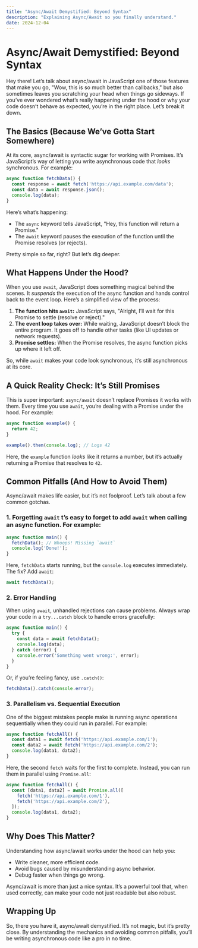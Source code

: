 ```yaml
---
title: "Async/Await Demystified: Beyond Syntax"
description: "Explaining Async/Await so you finally understand."
date: 2024-12-04
---
```


# Async/Await Demystified: Beyond Syntax

Hey there! Let’s talk about async/await in JavaScript one of those features that make you go, "Wow, this is so much better than callbacks," but also sometimes leaves you scratching your head when things go sideways. If you’ve ever wondered what’s really happening under the hood or why your code doesn’t behave as expected, you’re in the right place. Let’s break it down.

## The Basics (Because We’ve Gotta Start Somewhere)

At its core, async/await is syntactic sugar for working with Promises. It’s JavaScript’s way of letting you write asynchronous code that *looks* synchronous. For example:

```javascript
async function fetchData() {
  const response = await fetch('https://api.example.com/data');
  const data = await response.json();
  console.log(data);
}
```

Here’s what’s happening:

- The `async` keyword tells JavaScript, "Hey, this function will return a Promise."
- The `await` keyword pauses the execution of the function until the Promise resolves (or rejects).

Pretty simple so far, right? But let’s dig deeper.


## What Happens Under the Hood?

When you use `await`, JavaScript does something magical behind the scenes. It *suspends* the execution of the async function and hands control back to the event loop. Here’s a simplified view of the process:

1. **The function hits ************************************************`await`************************************************:** JavaScript says, "Alright, I’ll wait for this Promise to settle (resolve or reject)."
2. **The event loop takes over:** While waiting, JavaScript doesn’t block the entire program. It goes off to handle other tasks (like UI updates or network requests).
3. **Promise settles:** When the Promise resolves, the async function picks up where it left off.

So, while `await` makes your code look synchronous, it’s still asynchronous at its core.


## A Quick Reality Check: It’s Still Promises

This is super important: `async/await` doesn’t replace Promises it works with them. Every time you use `await`, you’re dealing with a Promise under the hood. For example:

```javascript
async function example() {
  return 42;
}

example().then(console.log); // Logs 42
```

Here, the `example` function *looks* like it returns a number, but it’s actually returning a Promise that resolves to `42`.


## Common Pitfalls (And How to Avoid Them)

Async/await makes life easier, but it’s not foolproof. Let’s talk about a few common gotchas.

### 1. **Forgetting** `await` t’s easy to forget to add `await` when calling an async function. For example:

```javascript
async function main() {
  fetchData(); // Whoops! Missing `await`
  console.log('Done!');
}
```

Here, `fetchData` starts running, but the `console.log` executes immediately. The fix? Add `await`:

```javascript
await fetchData();
```

### 2. **Error Handling**

When using `await`, unhandled rejections can cause problems. Always wrap your code in a `try...catch` block to handle errors gracefully:

```javascript
async function main() {
  try {
    const data = await fetchData();
    console.log(data);
  } catch (error) {
    console.error('Something went wrong:', error);
  }
}
```

Or, if you’re feeling fancy, use `.catch()`:

```javascript
fetchData().catch(console.error);
```

### 3. **Parallelism vs. Sequential Execution**

One of the biggest mistakes people make is running async operations sequentially when they could run in parallel. For example:

```javascript
async function fetchAll() {
  const data1 = await fetch('https://api.example.com/1');
  const data2 = await fetch('https://api.example.com/2');
  console.log(data1, data2);
}
```

Here, the second `fetch` waits for the first to complete. Instead, you can run them in parallel using `Promise.all`:

```javascript
async function fetchAll() {
  const [data1, data2] = await Promise.all([
    fetch('https://api.example.com/1'),
    fetch('https://api.example.com/2'),
  ]);
  console.log(data1, data2);
}
```


## Why Does This Matter?

Understanding how async/await works under the hood can help you:

- Write cleaner, more efficient code.
- Avoid bugs caused by misunderstanding async behavior.
- Debug faster when things go wrong.

Async/await is more than just a nice syntax. It’s a powerful tool that, when used correctly, can make your code not just readable but also robust.


## Wrapping Up

So, there you have it, async/await demystified. It’s not magic, but it’s pretty close. By understanding the mechanics and avoiding common pitfalls, you’ll be writing asynchronous code like a pro in no time.



